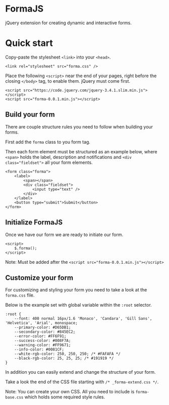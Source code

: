 # FormaJS
jQuery extension for creating dynamic and interactive forms.

# Quick start

Copy-paste the stylesheet `<link>` into your `<head>`.

	<link rel="stylesheet" src="forma.css" />

Place the following `<script>` near the end of your pages, right before the closing `</body>` tag, to enable them. jQuery must come first.

	<script src="https://code.jquery.com/jquery-3.4.1.slim.min.js"></script>
	<script src="forma-0.0.1.min.js"></script>

## Build your form

There are couple structure rules you need to follow when building your forms. 

First add the `forma` class to you form tag. 

Then each form element must be structured as an example below, where `<span>` holds the label, description and notifications and `<div class="fieldset">` all your form elements.

	<form class="forma">
		<label>
			<span></span>
			<div class="fieldset">
				<input type="text" />
			</div>
		</label>
		<button type="submit">Submit</button>
	</form>

## Initialize FormaJS

Once we have our form we are ready to initiate our form. 

	<script>
		$.forma();
	</script>

Note: Must be added after the `<script src="forma-0.0.1.min.js"></script>`

## Customize your form

For customizing and styling your form you need to take a look at the `forma.css` file. 

Below is the example set with global variable within the `:root` selector.

	:root {
		--font: 400 normal 16px/1.6 'Monaco', 'Candara', 'Gill Sans', 'Helvetica', 'Arial', monospace;
		--primary-color: #D65DB1;
		--secondary-color: #845EC2;
		--error-color: #FF6F91;
		--success-color: #008F7A;
		--warning-color: #FF9671;
		--info-color: #0081CF;
		--white-rgb-color: 250, 250, 250; /* #FAFAFA */
		--black-rgb-color: 25, 25, 25; /* #191919 */
	}

In addition you can easily extend and change the structure of your form. 

Take a look the end of the CSS file starting with `/* _forma-extend.css */`.

Note: You can create your own CSS. All you need to include is `forma-base.css` which holds some required style rules.